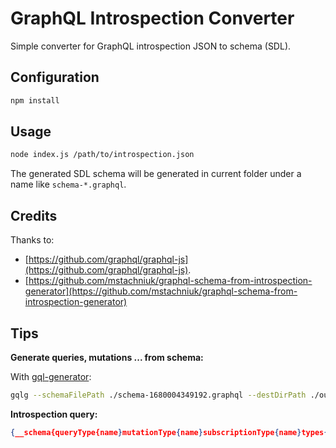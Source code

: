# GraphQL Introspection Converter

Simple converter for GraphQL introspection JSON to schema (SDL).

## Configuration

```bash
npm install
```

## Usage

```bash
node index.js /path/to/introspection.json
```

The generated SDL schema will be generated in current folder under a name like `schema-*.graphql`.

## Credits

Thanks to:

- [https://github.com/graphql/graphql-js](https://github.com/graphql/graphql-js).
- [https://github.com/mstachniuk/graphql-schema-from-introspection-generator](https://github.com/mstachniuk/graphql-schema-from-introspection-generator)

## Tips

**Generate queries, mutations ... from schema:**

With [gql-generator](https://github.com/timqian/gql-generator):

```bash
gqlg --schemaFilePath ./schema-1680004349192.graphql --destDirPath ./output/
```

**Introspection query:**

```json
{__schema{queryType{name}mutationType{name}subscriptionType{name}types{...FullType}directives{name description locations args{...InputValue}}}}fragment FullType on __Type{kind name description fields(includeDeprecated:true){name description args{...InputValue}type{...TypeRef}isDeprecated deprecationReason}inputFields{...InputValue}interfaces{...TypeRef}enumValues(includeDeprecated:true){name description isDeprecated deprecationReason}possibleTypes{...TypeRef}}fragment InputValue on __InputValue{name description type{...TypeRef}defaultValue}fragment TypeRef on __Type{kind name ofType{kind name ofType{kind name ofType{kind name ofType{kind name ofType{kind name ofType{kind name ofType{kind name}}}}}}}}
```